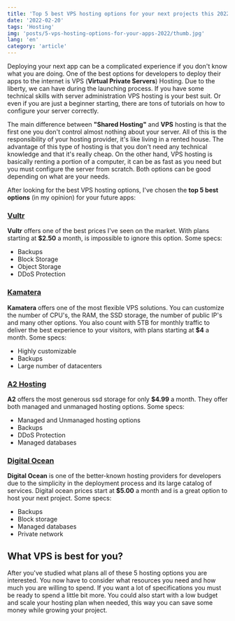 ```yaml
---
title: 'Top 5 best VPS hosting options for your next projects this 2022'
date: '2022-02-20'
tags: 'Hosting'
img: 'posts/5-vps-hosting-options-for-your-apps-2022/thumb.jpg'
lang: 'en'
category: 'article'
---
```


Deploying your next app can be a complicated experience if you don't know what you are doing. One of the best options for developers to deploy their apps to the internet is VPS (**Virtual Private Servers**) Hosting. Due to the liberty, we can have during the launching process. If you have some technical skills with server administration VPS hosting is your best suit. Or even if you are just a beginner starting, there are tons of tutorials on how to configure your server correctly.  

The main difference between **"Shared Hosting"** and **VPS** hosting is that the first one you don't control almost nothing about your server. All of this is the responsibility of your hosting provider, it's like living in a rented house. The advantage of this type of hosting is that you don't need any technical knowledge and that it's really cheap. On the other hand, VPS hosting is basically renting a portion of a computer, it can be as fast as you need but you must configure the server from scratch. Both options can be good depending on what are your needs.

After looking for the best VPS hosting options, I've chosen the **top 5 best options** (in my opinion) for your future apps:

### [Vultr](https://www.vultr.com/products/cloud-compute/)
**Vultr** offers one of the best prices I've seen on the market. With plans starting at **$2.50** a month, is impossible to ignore this option. 
Some specs: 
- Backups
- Block Storage
- Object Storage
- DDoS Protection

### [Kamatera](https://www.kamatera.com/express/compute/)
**Kamatera** offers one of the most flexible VPS solutions. You can customize the number of CPU's, the RAM, the SSD storage, the number of public IP's and many other options. You also count with 5TB for monthly traffic to deliver the best experience to your visitors, with plans starting at **$4** a month.
Some specs:
- Highly customizable
- Backups
- Large number of datacenters

### [A2 Hosting](https://www.a2hosting.com/vps-hosting)
**A2** offers the most generous ssd storage for only **$4.99** a month. They offer both managed and unmanaged hosting options.
Some specs:
- Managed and Unmanaged hosting options
- Backups
- DDoS Protection
- Managed databases

### [Digital Ocean](https://www.digitalocean.com/products/droplets)
**Digital Ocean** is one of the better-known hosting providers for developers due to the simplicity in the deployment process and its large catalog of services. Digital ocean prices start at **$5.00** a month and is a great option to host your next project.
Some specs:
- Backups
- Block storage
- Managed databases
- Private network

## What VPS is best for you?
After you've studied what plans all of these 5 hosting options you are interested. You now have to consider what resources you need and how much you are willing to spend. If you want a lot of specifications you must be ready to spend a little bit more. You could also start with a low budget and scale your hosting plan when needed, this way you can save some money while growing your project.